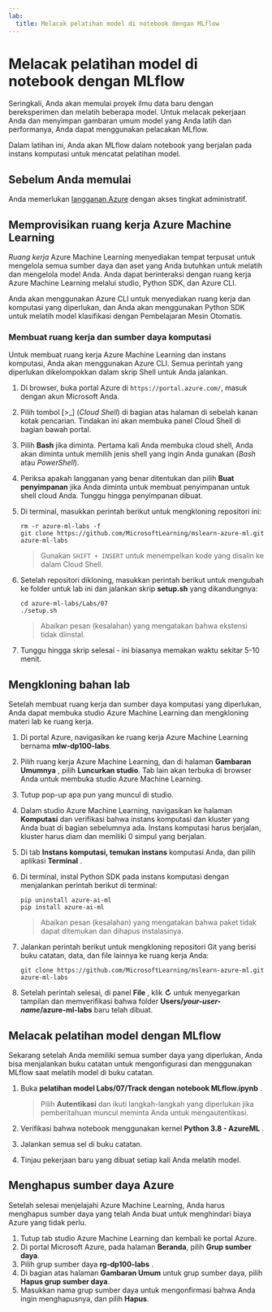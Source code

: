 ```yaml
---
lab:
  title: Melacak pelatihan model di notebook dengan MLflow
---
```


# Melacak pelatihan model di notebook dengan MLflow

Seringkali, Anda akan memulai proyek ilmu data baru dengan bereksperimen dan melatih beberapa model. Untuk melacak pekerjaan Anda dan menyimpan gambaran umum model yang Anda latih dan performanya, Anda dapat menggunakan pelacakan MLflow.

Dalam latihan ini, Anda akan MLflow dalam notebook yang berjalan pada instans komputasi untuk mencatat pelatihan model.

## Sebelum Anda memulai

Anda memerlukan [langganan Azure](https://azure.microsoft.com/free) dengan akses tingkat administratif.

## Memprovisikan ruang kerja Azure Machine Learning

*Ruang kerja* Azure Machine Learning menyediakan tempat terpusat untuk mengelola semua sumber daya dan aset yang Anda butuhkan untuk melatih dan mengelola model Anda. Anda dapat berinteraksi dengan ruang kerja Azure Machine Learning melalui studio, Python SDK, dan Azure CLI. 

Anda akan menggunakan Azure CLI untuk menyediakan ruang kerja dan komputasi yang diperlukan, dan Anda akan menggunakan Python SDK untuk melatih model klasifikasi dengan Pembelajaran Mesin Otomatis.

### Membuat ruang kerja dan sumber daya komputasi

Untuk membuat ruang kerja Azure Machine Learning dan instans komputasi, Anda akan menggunakan Azure CLI. Semua perintah yang diperlukan dikelompokkan dalam skrip Shell untuk Anda jalankan.
1. Di browser, buka portal Azure di `https://portal.azure.com/`, masuk dengan akun Microsoft Anda.
1. Pilih tombol \[>_] (*Cloud Shell*) di bagian atas halaman di sebelah kanan kotak pencarian. Tindakan ini akan membuka panel Cloud Shell di bagian bawah portal.
1. Pilih **Bash** jika diminta. Pertama kali Anda membuka cloud shell, Anda akan diminta untuk memilih jenis shell yang ingin Anda gunakan (*Bash* atau *PowerShell*). 
1. Periksa apakah langganan yang benar ditentukan dan pilih **Buat penyimpanan** jika Anda diminta untuk membuat penyimpanan untuk shell cloud Anda. Tunggu hingga penyimpanan dibuat.
1. Di terminal, masukkan perintah berikut untuk mengkloning repositori ini:

    ```azurecli
    rm -r azure-ml-labs -f
    git clone https://github.com/MicrosoftLearning/mslearn-azure-ml.git azure-ml-labs
    ```

    > Gunakan `SHIFT + INSERT` untuk menempelkan kode yang disalin ke dalam Cloud Shell. 

1. Setelah repositori dikloning, masukkan perintah berikut untuk mengubah ke folder untuk lab ini dan jalankan skrip **setup.sh** yang dikandungnya:

    ```azurecli
    cd azure-ml-labs/Labs/07
    ./setup.sh
    ```

    > Abaikan pesan (kesalahan) yang mengatakan bahwa ekstensi tidak diinstal. 

1. Tunggu hingga skrip selesai - ini biasanya memakan waktu sekitar 5-10 menit. 

## Mengkloning bahan lab

Setelah membuat ruang kerja dan sumber daya komputasi yang diperlukan, Anda dapat membuka studio Azure Machine Learning dan mengkloning materi lab ke ruang kerja. 

1. Di portal Azure, navigasikan ke ruang kerja Azure Machine Learning bernama **mlw-dp100-labs**.
1. Pilih ruang kerja Azure Machine Learning, dan di halaman **Gambaran Umumnya** , pilih **Luncurkan studio**. Tab lain akan terbuka di browser Anda untuk membuka studio Azure Machine Learning.
1. Tutup pop-up apa pun yang muncul di studio.
1. Dalam studio Azure Machine Learning, navigasikan ke halaman **Komputasi** dan verifikasi bahwa instans komputasi dan kluster yang Anda buat di bagian sebelumnya ada. Instans komputasi harus berjalan, kluster harus diam dan memiliki 0 simpul yang berjalan.
1. Di tab **Instans komputasi, temukan instans** komputasi Anda, dan pilih aplikasi **Terminal** .
1. Di terminal, instal Python SDK pada instans komputasi dengan menjalankan perintah berikut di terminal:
    ```
    pip uninstall azure-ai-ml
    pip install azure-ai-ml
    ```

    > Abaikan pesan (kesalahan) yang mengatakan bahwa paket tidak dapat ditemukan dan dihapus instalasinya.

1. Jalankan perintah berikut untuk mengkloning repositori Git yang berisi buku catatan, data, dan file lainnya ke ruang kerja Anda:
    ```
    git clone https://github.com/MicrosoftLearning/mslearn-azure-ml.git azure-ml-labs
    ``` 
1. Setelah perintah selesai, di panel **File** , klik **&#8635;** untuk menyegarkan tampilan dan memverifikasi bahwa folder **Users/*your-user-name*/azure-ml-labs** baru telah dibuat. 

## Melacak pelatihan model dengan MLflow

Sekarang setelah Anda memiliki semua sumber daya yang diperlukan, Anda bisa menjalankan buku catatan untuk mengonfigurasi dan menggunakan MLflow saat melatih model di buku catatan.

1. Buka **pelatihan model Labs/07/Track dengan notebook MLflow.ipynb** .

    > Pilih **Autentikasi** dan ikuti langkah-langkah yang diperlukan jika pemberitahuan muncul meminta Anda untuk mengautentikasi. 

1. Verifikasi bahwa notebook menggunakan kernel **Python 3.8 - AzureML** . 
1. Jalankan semua sel di buku catatan. 
1. Tinjau pekerjaan baru yang dibuat setiap kali Anda melatih model.

## Menghapus sumber daya Azure

Setelah selesai menjelajahi Azure Machine Learning, Anda harus menghapus sumber daya yang telah Anda buat untuk menghindari biaya Azure yang tidak perlu.

1. Tutup tab studio Azure Machine Learning dan kembali ke portal Azure.
1. Di portal Microsoft Azure, pada halaman **Beranda**, pilih **Grup sumber daya**.
1. Pilih grup sumber daya **rg-dp100-labs** .
1. Di bagian atas halaman **Gambaran Umum** untuk grup sumber daya, pilih **Hapus grup sumber daya**. 
1. Masukkan nama grup sumber daya untuk mengonfirmasi bahwa Anda ingin menghapusnya, dan pilih **Hapus**.